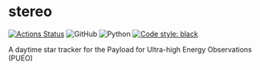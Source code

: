 # stereo

[![Actions Status](https://github.com/rprechelt/stereo/workflows/Pytest/badge.svg)](https://github.com/rprechelt/stereo/actions)
![GitHub](https://img.shields.io/github/license/rprechelt/stereo?logoColor=brightgreen)
![Python](https://img.shields.io/badge/python-3.6%20%7C%203.7%20%7C%203.8-blue)
[![Code style: black](https://img.shields.io/badge/code%20style-black-000000.svg)](https://github.com/psf/black)

A daytime star tracker for the Payload for Ultra-high Energy Observations (PUEO)

